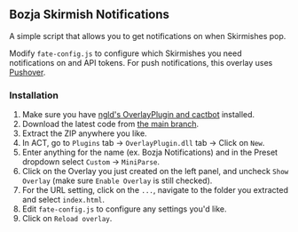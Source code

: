 ## Bozja Skirmish Notifications

A simple script that allows you to get notifications on when Skirmishes pop.

Modify `fate-config.js` to configure which Skirmishes you need notifications on and API tokens.
For push notifications, this overlay uses [Pushover](https://pushover.net/).

### Installation

1. Make sure you have [ngld's OverlayPlugin and cactbot](https://gist.github.com/ngld/e2217563bbbe1750c0917217f136687d#how-do-i-install-overlayplugin-or-cactbot) installed.
2. Download the latest code from [the main branch](https://github.com/Makar8000/BozjaNotifications/archive/main.zip).
3. Extract the ZIP anywhere you like.
4. In ACT, go to `Plugins` tab -> `OverlayPlugin.dll` tab -> Click on `New`.
5. Enter anything for the name (ex. Bozja Notifications) and in the Preset dropdown select `Custom` -> `MiniParse`.
6. Click on the Overlay you just created on the left panel, and uncheck `Show Overlay` (make sure `Enable Overlay` is still checked).
7. For the URL setting, click on the `...`, navigate to the folder you extracted and select `index.html`.
8. Edit `fate-config.js` to configure any settings you'd like.
9. Click on `Reload overlay`.
